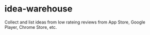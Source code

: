 # idea-warehouse
Collect and list ideas from low rateing reviews from App Store, Google Player, Chrome Store, etc. 
